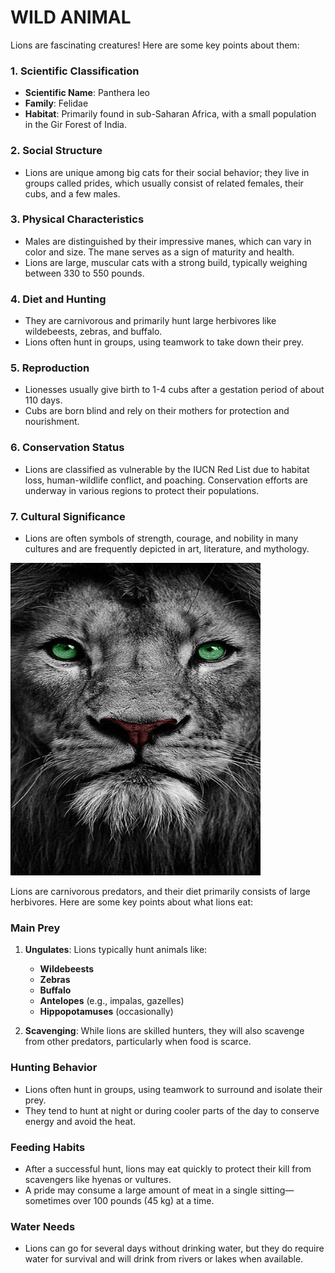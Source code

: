 # WILD ANIMAL
Lions are fascinating creatures! Here are some key points about them:

### 1. **Scientific Classification**
   - **Scientific Name**: Panthera leo
   - **Family**: Felidae
   - **Habitat**: Primarily found in sub-Saharan Africa, with a small population in the Gir Forest of India.

### 2. **Social Structure**
   - Lions are unique among big cats for their social behavior; they live in groups called prides, which usually consist of related females, their cubs, and a few males.

### 3. **Physical Characteristics**
   - Males are distinguished by their impressive manes, which can vary in color and size. The mane serves as a sign of maturity and health.
   - Lions are large, muscular cats with a strong build, typically weighing between 330 to 550 pounds.

### 4. **Diet and Hunting**
   - They are carnivorous and primarily hunt large herbivores like wildebeests, zebras, and buffalo.
   - Lions often hunt in groups, using teamwork to take down their prey.

### 5. **Reproduction**
   - Lionesses usually give birth to 1-4 cubs after a gestation period of about 110 days.
   - Cubs are born blind and rely on their mothers for protection and nourishment.

### 6. **Conservation Status**
   - Lions are classified as vulnerable by the IUCN Red List due to habitat loss, human-wildlife conflict, and poaching. Conservation efforts are underway in various regions to protect their populations.

### 7. **Cultural Significance**
   - Lions are often symbols of strength, courage, and nobility in many cultures and are frequently depicted in art, literature, and mythology.
   <img src="./image/loin M.jpg" width="400px" height="500px">

   Lions are carnivorous predators, and their diet primarily consists of large herbivores. Here are some key points about what lions eat:

### Main Prey
1. **Ungulates**: Lions typically hunt animals like:
   - **Wildebeests**
   - **Zebras**
   - **Buffalo**
   - **Antelopes** (e.g., impalas, gazelles)
   - **Hippopotamuses** (occasionally)

2. **Scavenging**: While lions are skilled hunters, they will also scavenge from other predators, particularly when food is scarce.

### Hunting Behavior
- Lions often hunt in groups, using teamwork to surround and isolate their prey.
- They tend to hunt at night or during cooler parts of the day to conserve energy and avoid the heat.

### Feeding Habits
- After a successful hunt, lions may eat quickly to protect their kill from scavengers like hyenas or vultures.
- A pride may consume a large amount of meat in a single sitting—sometimes over 100 pounds (45 kg) at a time.

### Water Needs
- Lions can go for several days without drinking water, but they do require water for survival and will drink from rivers or lakes when available.


     
